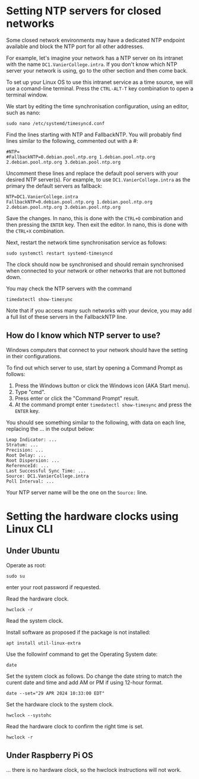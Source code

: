 # Setting NTP servers for closed networks

Some closed network environments may have a dedicated NTP endpoint available and block the NTP port for all other addresses.

For example, let's imagine your network has a NTP server on its intranet with the name `DC1.VanierCollege.intra`.
If you don't know which NTP server your network is using, go to the other section and then come back.

To set up your Linux OS to use this intranet service as a time source, we will use a comand-line terminal.
Press the `CTRL-ALT-T` key combination to open a terminal window.

We start by editing the time synchronisation configuration, using an editor, such as nano:
```
sudo nano /etc/systemd/timesyncd.conf
```

Find the lines starting with NTP and FallbackNTP.
You will probably find lines similar to the following, commented out with a #:
```
#NTP=
#FallbackNTP=0.debian.pool.ntp.org 1.debian.pool.ntp.org 2.debian.pool.ntp.org 3.debian.pool.ntp.org
```

Uncomment these lines and replace the default pool servers with your desired NTP server(s). For example, to use `DC1.VanierCollege.intra` as the primary the default servers as fallback:
```
NTP=DC1.VanierCollege.intra
FallbackNTP=0.debian.pool.ntp.org 1.debian.pool.ntp.org 2.debian.pool.ntp.org 3.debian.pool.ntp.org
```

Save the changes.
In nano, this is done with the `CTRL+O` combination and then pressing the `ENTER` key.
Then exit the editor.
In nano, this is done with the `CTRL+X` combination.

Next, restart the network time synchronisation service as follows:
```
sudo systemctl restart systemd-timesyncd
```

The clock should now be synchronised and should remain synchronised when connected to your network or other networks that are not buttoned down.

You may check the NTP servers with the command
```
timedatectl show-timesync
```

Note that if you access many such networks with your device, you may add a full list of these servers in the FallbackNTP line.

## How do I know which NTP server to use?

Windows computers that connect to your network should have the setting in their configurations.

To find out which server to use, start by opening a Command Prompt as follows:
1. Press the Windows button or click the Windows icon (AKA Start menu).
2. Type "cmd".
3. Press enter or click the "Command Prompt" result.
4. At the command prompt enter `timedatectl show-timesync` and press the `ENTER` key.

You should see something similar to the following, with data on each line, replacing the ... in the output below:
```
Leap Indicator: ...
Stratum: ...
Precision: ...
Root Delay: ...
Root Dispersion: ...
ReferenceId: ...
Last Successful Sync Time: ...
Source: DC1.VanierCollege.intra
Poll Interval: ...
```

Your NTP server name will be the one on the `Source:` line.

# Setting the hardware clocks using Linux CLI

## Under Ubuntu

Operate as root:

```
sudo su
```
enter your root password if requested.

Read the hardware clock.

```
hwclock -r
```

Read the system clock.

Install software as proposed if the package is not installed:
```
apt install util-linux-extra
```
Use the followinf command to get the Operating System date:
```
date
```

Set the system clock as follows. Do change the date string to match the curent date and time and add AM or PM if using 12-hour format.

```
date --set="29 APR 2024 10:33:00 EDT"
```

Set the hardware clock to the system clock.

```
hwclock --systohc
```

Read the hardware clock to confirm the right time is set.

```
hwclock -r
```
## Under Raspberry Pi OS

... there is no hardware clock, so the hwclock instructions will not work.

